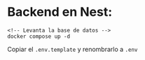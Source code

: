 
# Backend en Nest:

  ```
  <!-- Levanta la base de datos -->
docker compose up -d
  ```

  Copiar el ```.env.template``` y renombrarlo a ```.env```
